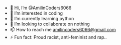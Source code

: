 - 👋 Hi, I’m @AmilinCoders6066
- 👀 I’m interested in coding
- 🌱 I’m currently learning python
- 💞️ I’m looking to collaborate on nothing
- 📫 How to reach me amilincoders6066@gmail.com
- ⚡ Fun fact: Proud racist, anti-feminist and rap..

<!---
AmilinCoders6066/AmilinCoders6066 is a ✨ special ✨ repository because its `README.md` (this file) appears on your GitHub profile.
You can click the Preview link to take a look at your changes.
--->
